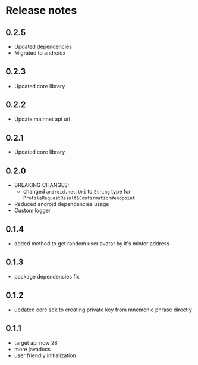 # Release notes

## 0.2.5
 - Updated dependencies
 - Migrated to androidx

## 0.2.3
 - Updated core library
 
## 0.2.2
 - Update mainnet api url

## 0.2.1
 - Updated core library

## 0.2.0
 - BREAKING CHANGES:
   - changed `android.net.Uri` to `String` type for `ProfileRequestResult$Confirmation#endpoint`
 - Reduced android dependencies usage
 - Custom logger


## 0.1.4
 - added method to get random user avatar by it's minter address

## 0.1.3
 - package dependencies fix

## 0.1.2
 - updated core sdk to creating private key from mnemonic phrase directly

## 0.1.1
 - target api now 28
 - more javadocs
 - user friendly initialization